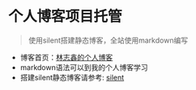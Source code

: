 # 个人博客项目托管

> 使用silent搭建静态博客，全站使用markdown编写

- 博客首页：[林志鑫的个人博客](https://amenrun.github.io/)
- markdown语法可以到我的个人博客学习
- 搭建silent静态博客请参考: [silent](https://github.com/fritx/silent)